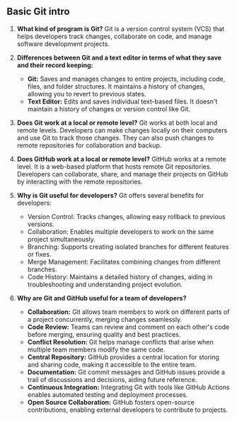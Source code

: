 ## Basic Git intro

<ol>
<li>
<p><strong>What kind of program is Git?</strong> Git is a version control system (VCS) that helps developers track changes, collaborate on code, and manage software development projects.</p>
</li>
<li>
<p><strong>Differences between Git and a text editor in terms of what they save and their record keeping:</strong></p>
<ul>
<li><strong>Git:</strong> Saves and manages changes to entire projects, including code, files, and folder structures. It maintains a history of changes, allowing you to revert to previous states.</li>
<li><strong>Text Editor:</strong> Edits and saves individual text-based files. It doesn't maintain a history of changes or version control like Git.</li>
</ul>
</li>
<li>
<p><strong>Does Git work at a local or remote level?</strong> Git works at both local and remote levels. Developers can make changes locally on their computers and use Git to track those changes. They can also push changes to remote repositories for collaboration and backup.</p>
</li>
<li>
<p><strong>Does GitHub work at a local or remote level?</strong> GitHub works at a remote level. It is a web-based platform that hosts remote Git repositories. Developers can collaborate, share, and manage their projects on GitHub by interacting with the remote repositories.</p>
</li>
<li>
<p><strong>Why is Git useful for developers?</strong> Git offers several benefits for developers:</p>
<ul>
<li>Version Control: Tracks changes, allowing easy rollback to previous versions.</li>
<li>Collaboration: Enables multiple developers to work on the same project simultaneously.</li>
<li>Branching: Supports creating isolated branches for different features or fixes.</li>
<li>Merge Management: Facilitates combining changes from different branches.</li>
<li>Code History: Maintains a detailed history of changes, aiding in troubleshooting and understanding project evolution.</li>
</ul>
</li>
<li>
<p><strong>Why are Git and GitHub useful for a team of developers?</strong></p>
<ul>
<li><strong>Collaboration:</strong> Git allows team members to work on different parts of a project concurrently, merging changes seamlessly.</li>
<li><strong>Code Review:</strong> Teams can review and comment on each other's code before merging, ensuring quality and best practices.</li>
<li><strong>Conflict Resolution:</strong> Git helps manage conflicts that arise when multiple team members modify the same code.</li>
<li><strong>Central Repository:</strong> GitHub provides a central location for storing and sharing code, making it accessible to the entire team.</li>
<li><strong>Documentation:</strong> Git commit messages and GitHub issues provide a trail of discussions and decisions, aiding future reference.</li>
<li><strong>Continuous Integration:</strong> Integrating Git with tools like GitHub Actions enables automated testing and deployment processes.</li>
<li><strong>Open Source Collaboration:</strong> GitHub fosters open-source contributions, enabling external developers to contribute to projects.</li>
</ul>
</li>
</ol>
